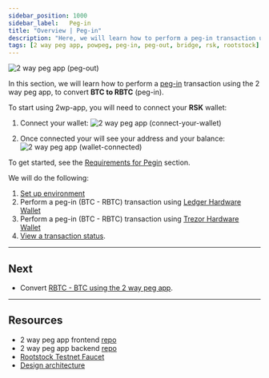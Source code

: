 ```yaml
---
sidebar_position: 1000
sidebar_label:   Peg-in
title: "Overview | Peg-in"
description: "Here, we will learn how to perform a peg-in transaction using the 2 way peg app."
tags: [2 way peg app, powpeg, peg-in, peg-out, bridge, rsk, rootstock]
---
```


![2 way peg app (peg-out)](/img/resources/two-way-peg-app/pegin.gif)

In this section, we will learn how to perform a [peg-in](/resources/guides/two-way-peg-app/glossary/) transaction using the 2 way peg app, to convert **BTC to RBTC** (peg-in). 

To start using 2wp-app, you will need to connect your **RSK** wallet:

1. Connect your wallet:
![2 way peg app (connect-your-wallet)](/img/resources/two-way-peg-app/connectyourwallet.png)

2. Once connected your will see your address and your balance:
![2 way peg app (wallet-connected)](/img/resources/two-way-peg-app/walletconnected.png)

To get started, see the [Requirements for Pegin](/resources/guides/two-way-peg-app/prerequisites/) section.

We will do the following:

1. [Set up environment](/resources/guides/two-way-peg-app/prerequisites/)
2. Perform a peg-in (BTC - RBTC) transaction using [Ledger Hardware Wallet](/resources/guides/two-way-peg-app/pegin/ledger/)
3. Perform a peg-in (BTC - RBTC) transaction using [Trezor Hardware Wallet](/resources/guides/two-way-peg-app/pegin/ledger/)
4. [View a transaction status](/resources/guides/two-way-peg-app/pegin/status/).

----

## Next
* Convert [RBTC - BTC using the 2 way peg app](/resources/guides/two-way-peg-app/pegout/).

----

## Resources
* 2 way peg app frontend [repo](https://github.com/rsksmart/2wp-app)
* 2 way peg app backend [repo](https://github.com/rsksmart/2wp-api)
* [Rootstock Testnet Faucet](https://faucet.rootstock.io/)
* [Design architecture](/resources/guides/two-way-peg-app/advanced-operations/design-architecture/)